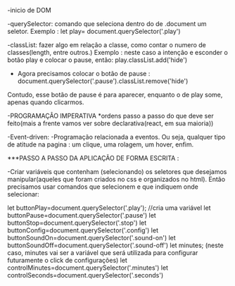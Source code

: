-inicio de DOM

-querySelector: comando que seleciona dentro do de .document um seletor.
Exemplo : let play= document.querySelector('.play')

-classList: fazer algo em relação a classe, como contar o numero de classes(length, entre outros.)
Exemplo : neste caso a intenção e esconder o botão play e colocar o pause, então:
    play.classList.add('hide')

* Agora precisamos colocar o botão de pause :
    document.querySelector('.pause').classList.remove('hide')


Contudo, esse botão de pause é para aparecer, enquanto o de play some, apenas quando clicarmos.

-PROGRAMAÇÂO IMPERATIVA
*ordens passo a passo do que deve ser feito(mais a frente vamos ver sobre declarativa(react, em sua maioria))

 -Event-driven:
 -Programação relacionada a eventos.
 Ou seja, qualquer tipo de atitude na pagina
: um clique, uma rolagem, um hover, enfim. 



***PASSO A PASSO DA APLICAÇÃO DE FORMA ESCRITA :

-Criar variáveis que contenham (selecionando) os seletores que desejamos manipular(aqueles que foram criados no css e organizados no html). Então precisamos usar comandos que selecionem e que indiquem onde selecionar: 


let buttonPlay=document.querySelector('.play'); //cria uma variável 
let buttonPause=document.querySelector('.pause')
let buttonStop=document.querySelector('.stop')
let buttonConfig=document.querySelector('.config')
let buttonSoundOn=document.querySelector('.sound-on')
let buttonSoundOff=document.querySelector('.sound-off')
let minutes; (neste caso, minutes vai ser a variável que será utilizada para configurar futuramente o click de configurações)
let controlMinutes=document.querySelector('.minutes')
let controlSeconds=document.querySelector('.seconds')



